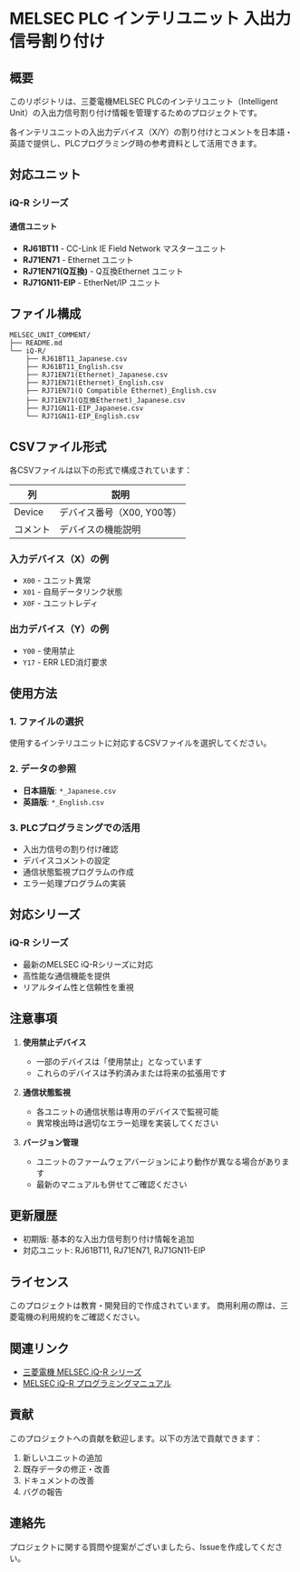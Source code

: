 # MELSEC PLC インテリユニット 入出力信号割り付け

## 概要

このリポジトリは、三菱電機MELSEC PLCのインテリユニット（Intelligent Unit）の入出力信号割り付け情報を管理するためのプロジェクトです。

各インテリユニットの入出力デバイス（X/Y）の割り付けとコメントを日本語・英語で提供し、PLCプログラミング時の参考資料として活用できます。

## 対応ユニット

### iQ-R シリーズ

#### 通信ユニット
- **RJ61BT11** - CC-Link IE Field Network マスターユニット
- **RJ71EN71** - Ethernet ユニット
- **RJ71EN71(Q互換)** - Q互換Ethernet ユニット
- **RJ71GN11-EIP** - EtherNet/IP ユニット

## ファイル構成

```
MELSEC_UNIT_COMMENT/
├── README.md
└── iQ-R/
    ├── RJ61BT11_Japanese.csv
    ├── RJ61BT11_English.csv
    ├── RJ71EN71(Ethernet)_Japanese.csv
    ├── RJ71EN71(Ethernet)_English.csv
    ├── RJ71EN71(Q Compatible Ethernet)_English.csv
    ├── RJ71EN71(Q互換Ethernet)_Japanese.csv
    ├── RJ71GN11-EIP_Japanese.csv
    └── RJ71GN11-EIP_English.csv
```

## CSVファイル形式

各CSVファイルは以下の形式で構成されています：

| 列 | 説明 |
|---|---|
| Device | デバイス番号（X00, Y00等） |
| コメント | デバイスの機能説明 |

### 入力デバイス（X）の例
- `X00` - ユニット異常
- `X01` - 自局データリンク状態
- `X0F` - ユニットレディ

### 出力デバイス（Y）の例
- `Y00` - 使用禁止
- `Y17` - ERR LED消灯要求

## 使用方法

### 1. ファイルの選択
使用するインテリユニットに対応するCSVファイルを選択してください。

### 2. データの参照
- **日本語版**: `*_Japanese.csv`
- **英語版**: `*_English.csv`

### 3. PLCプログラミングでの活用
- 入出力信号の割り付け確認
- デバイスコメントの設定
- 通信状態監視プログラムの作成
- エラー処理プログラムの実装

## 対応シリーズ

### iQ-R シリーズ
- 最新のMELSEC iQ-Rシリーズに対応
- 高性能な通信機能を提供
- リアルタイム性と信頼性を重視

## 注意事項

1. **使用禁止デバイス**
   - 一部のデバイスは「使用禁止」となっています
   - これらのデバイスは予約済みまたは将来の拡張用です

2. **通信状態監視**
   - 各ユニットの通信状態は専用のデバイスで監視可能
   - 異常検出時は適切なエラー処理を実装してください

3. **バージョン管理**
   - ユニットのファームウェアバージョンにより動作が異なる場合があります
   - 最新のマニュアルも併せてご確認ください

## 更新履歴

- 初期版: 基本的な入出力信号割り付け情報を追加
- 対応ユニット: RJ61BT11, RJ71EN71, RJ71GN11-EIP

## ライセンス

このプロジェクトは教育・開発目的で作成されています。
商用利用の際は、三菱電機の利用規約をご確認ください。

## 関連リンク

- [三菱電機 MELSEC iQ-R シリーズ](https://www.mitsubishielectric.co.jp/fa/products/cnt/plclogic/melsec/iqr/)
- [MELSEC iQ-R プログラミングマニュアル](https://www.mitsubishielectric.co.jp/fa/document/manual/)

## 貢献

このプロジェクトへの貢献を歓迎します。以下の方法で貢献できます：

1. 新しいユニットの追加
2. 既存データの修正・改善
3. ドキュメントの改善
4. バグの報告

## 連絡先

プロジェクトに関する質問や提案がございましたら、Issueを作成してください。